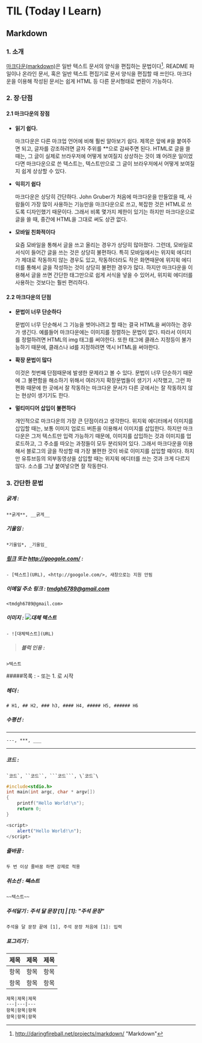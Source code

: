 # TIL (Today I Learn)



## Markdown 

### 1.  **소개**
[마크다운(markdown)](https://ko.wikipedia.org/wiki/%EB%A7%88%ED%81%AC%EB%8B%A4%EC%9A%B4)은 일반 텍스트 문서의 양식을 편집하는 문법이다[^1]. README 파일이나 온라인 문서, 혹은 일반 텍스트 편집기로 문서 양식을 편집할 때 쓰인다. 마크다운을 이용해 작성된 문서는 쉽게 HTML 등 다른 문서형태로 변환이 가능하다.

[^1]: http://daringfireball.net/projects/markdown/      "Markdown"

### 2. **장·단점**
#### 2.1 마크다운의 장점
- **읽기 쉽다.**

    마크다운은 다른 마크업 언어에 비해 훨씬 알아보기 쉽다. 제목은 앞에 #을 붙여주면 되고, 글자를 강조하려면 글자 주위를 **으로 감싸주면 된다. HTML로 글을 쓸 때는, 그 글이 실제로 브라우저에 어떻게 보여질지 상상하는 것이 꽤 어려운 일이었다면 마크다운으로 쓴 텍스트는, 텍스트만으로 그 글이 브라우저에서 어떻게 보여질지 쉽게 상상할 수 있다.

- **익히기 쉽다**

    마크다운은 상당히 간단하다. John Gruber가 처음에 마크다운을 만들었을 때, 사람들이 가장 많이 사용하는 기능만을 마크다운으로 쓰고, 복잡한 것은 HTML로 쓰도록 디자인했기 때문이다. 그래서 비록 몇가지 제한이 있기는 하지만 마크다운으로 글을 쓸 때, 중간에 HTML을 그대로 써도 상관 없다.

- **모바일 친화적이다**

    요즘 모바일을 통해서 글을 쓰고 올리는 경우가 상당히 많아졌다. 그런데, 모바일로 서식이 들어간 글을 쓰는 것은 상당히 불편하다. 특히 모바일에서는 위지윅 에디터가 제대로 작동하지 않는 경우도 있고, 작동하더라도 작은 화면때문에 위지윅 에디터를 통해서 글을 작성하는 것이 상당히 불편한 경우가 많다. 하지만 마크다운을 이용해서 글을 쓰면 간단한 태그만으로 쉽게 서식을 넣을 수 있어서, 위지윅 에디터를 사용하는 것보다는 훨씬 편리하다.

#### 2.2 마크다운의 단점
- **문법이 너무 단순하다**

    문법이 너무 단순해서 그 기능을 벗어나려고 할 때는 결국 HTML을 써야하는 경우가 생긴다. 예를들어 마크다운에는 이미지를 정렬하는 문법이 없다. 따라서 이미지를 정렬하려면 HTML의 img 태그를 써야한다. 또한 태그에 클래스 지정등이 불가능하기 때문에, 클래스나 id를 지정하려면 역시 HTML을 써야한다.

- **확장 문법이 많다**

    이것은 첫번째 단점때문에 발생한 문제라고 볼 수 있다. 문법이 너무 단순하기 때문에 그 불편함을 해소하기 위해서 여러가지 확장문법들이 생기기 시작했고, 그런 파편화 때문에 한 곳에서 잘 작동하는 마크다운 문서가 다른 곳에서는 잘 작동하지 않는 현상이 생기기도 한다.

- **멀티미디어 삽입이 불편하다**

    개인적으로 마크다운의 가장 큰 단점이라고 생각한다. 위지윅 에디터에서 이미지를 삽입할 때는, 보통 이미지 업로드 버튼을 이용해서 이미지를 삽입한다. 하지만 마크다운은 그저 텍스트만 입력 가능하기 때문에, 이미지를 삽입하는 것과 이미지를 업로드하고, 그 주소를 따오는 과정들이 모두 분리되어 있다. 그래서 마크다운을 이용해서 블로그의 글을 작성할 때 가장 불편한 것이 바로 이미지를 삽입할 때이다. 하지만 유튜브등의 외부동영상을 삽입할 때는 위지윅 에디터를 쓰는 것과 크게 다르지 않다. 소스를 그냥 붙여넣으면 잘 작동한다.

### 3. **간단한 문법**
##### **굵게** : 
    **굵게**, __굵게__
##### *기울임* : 
    *기울임*, _기울임_
##### [링크](http://googole.com/) 또는 <http://googole.com/> : 
    - [텍스트](URL), <http://googole.com/>, 새창으로는 지원 안됨 
##### 이메일 주소 링크 : <tmdgh6789@gmail.com> 
    <tmdgh6789@gmail.com>
##### 이미지 : ![대체 텍스트](http://www.remotesensing.gov.my/portalarsm/images/tab/G_is_For_Google_New_Logo_Thumb.png)
    - ![대체텍스트](URL)
> ##### 블럭 인용 : 
    >텍스트

#####목록 : 
    - 또는 1. 로 시작


##### 헤더 : 
    # H1, ## H2, ### h3, #### H4, ##### H5, ###### H6
##### 수평선 : 
---
    ---, ***, ___
***
##### 코드 : 
    `코드`, ``코드``, ```코드```, \`코드`\

```c
#include<stdio.h>
int main(int argc, char * argv[])
{
    printf("Hello World!\n");
    return 0;
} 
```

```javascript
<script>
    alert("Hello World!\n");
</script>
```

##### 줄바꿈 : 
    두 번 이상 줄바꿈 하면 강제로 적용
##### 취소선 : ~~텍스트~~ 
    ~~텍스트~~
##### 주석달기  : 주석 달 문장 [1] | [1]: "주석 문장"

    주석을 달 문장 끝에 [1], 주석 문장 처음에 [1]: 입력
    
##### 표그리기 :
제목|제목|제목
---|---|---
항목|항목|항목
항목|항목|항목

    제목|제목|제목
    ---|---|---
    항목|항목|항목
    항목|항목|항목